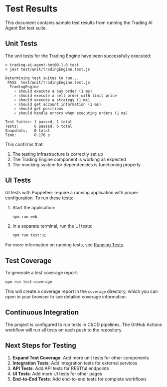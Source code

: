 # Test Results

This document contains sample test results from running the Trading AI Agent Bot test suite.

## Unit Tests

The unit tests for the Trading Engine have been successfully executed:

```
> trading-ai-agent-bot@0.1.0 test
> jest test/unit/tradingEngine.test.js

Determining test suites to run...
 PASS  test/unit/tradingEngine.test.js
  TradingEngine
    ✓ should execute a buy order (1 ms)
    ✓ should execute a sell order with limit price
    ✓ should execute a strategy (1 ms)
    ✓ should get account information (1 ms)
    ✓ should get positions
    ✓ should handle errors when executing orders (1 ms)

Test Suites: 1 passed, 1 total
Tests:       6 passed, 6 total
Snapshots:   0 total
Time:        0.176 s
```

This confirms that:

1. The testing infrastructure is correctly set up
2. The Trading Engine component is working as expected
3. The mocking system for dependencies is functioning properly

## UI Tests

UI tests with Puppeteer require a running application with proper configuration. To run these tests:

1. Start the application:
   ```bash
   npm run web
   ```

2. In a separate terminal, run the UI tests:
   ```bash
   npm run test:ui
   ```

For more information on running tests, see [Running Tests](running-tests.md).

## Test Coverage

To generate a test coverage report:

```bash
npm run test:coverage
```

This will create a coverage report in the `coverage` directory, which you can open in your browser to see detailed coverage information.

## Continuous Integration

The project is configured to run tests in CI/CD pipelines. The GitHub Actions workflow will run all tests on each push to the repository.

## Next Steps for Testing

1. **Expand Test Coverage**: Add more unit tests for other components
2. **Integration Tests**: Add integration tests for external services
3. **API Tests**: Add API tests for RESTful endpoints
4. **UI Tests**: Add more UI tests for other pages
5. **End-to-End Tests**: Add end-to-end tests for complete workflows